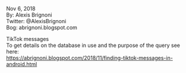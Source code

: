 Nov 6, 2018  
By: Alexis Brignoni  
Twitter: @AlexisBrignoni  
Bog: abrignoni.blogspot.com  

TikTok messages  
To get details on the database in use and the purpose of the query see here:  
https://abrignoni.blogspot.com/2018/11/finding-tiktok-messages-in-android.html


